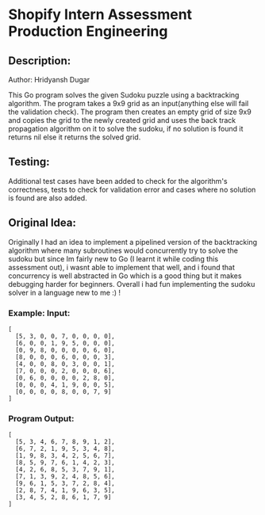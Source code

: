 # Shopify Intern Assessment Production Engineering

## Description:
Author: Hridyansh Dugar

This Go program solves the given Sudoku puzzle using a backtracking algorithm. The program takes a 9x9 grid as an input(anything else will fail the validation check). The program then creates an empty grid of size 9x9 and copies the grid to the newly created grid and uses the back track propagation algorithm on it to solve the sudoku, if no solution is found it returns nil else it returns the solved grid.

## Testing:
Additional test cases have been added to check for the algorithm's correctness, tests to check for validation error and cases where no solution is found are also added.

## Original Idea:
Originally I had an idea to implement a pipelined version of the backtracking algorithm where many subroutines would concurrently try to solve the sudoku but since Im fairly new to Go (I learnt it while coding this assessment out), i wasnt able to implement that well, and i found that concurrency is well abstracted in Go which is a good thing but it makes debugging harder for beginners. Overall i had fun implementing the sudoku solver in a language new to me :) !

### Example: Input:
```
[
  [5, 3, 0, 0, 7, 0, 0, 0, 0],
  [6, 0, 0, 1, 9, 5, 0, 0, 0],
  [0, 9, 8, 0, 0, 0, 0, 6, 0],
  [8, 0, 0, 0, 6, 0, 0, 0, 3],
  [4, 0, 0, 8, 0, 3, 0, 0, 1],
  [7, 0, 0, 0, 2, 0, 0, 0, 6],
  [0, 6, 0, 0, 0, 0, 2, 8, 0],
  [0, 0, 0, 4, 1, 9, 0, 0, 5],
  [0, 0, 0, 0, 8, 0, 0, 7, 9]
]
```

### Program Output:
```
[
  [5, 3, 4, 6, 7, 8, 9, 1, 2],
  [6, 7, 2, 1, 9, 5, 3, 4, 8],
  [1, 9, 8, 3, 4, 2, 5, 6, 7],
  [8, 5, 9, 7, 6, 1, 4, 2, 3],
  [4, 2, 6, 8, 5, 3, 7, 9, 1],
  [7, 1, 3, 9, 2, 4, 8, 5, 6],
  [9, 6, 1, 5, 3, 7, 2, 8, 4],
  [2, 8, 7, 4, 1, 9, 6, 3, 5],
  [3, 4, 5, 2, 8, 6, 1, 7, 9]
]
```
